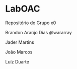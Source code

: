 # LabOAC
Repositório do Grupo x0

Brandon Araújo Dias			@wararray

Jader Martins           

João Marcos             

Luíz Duarte             
